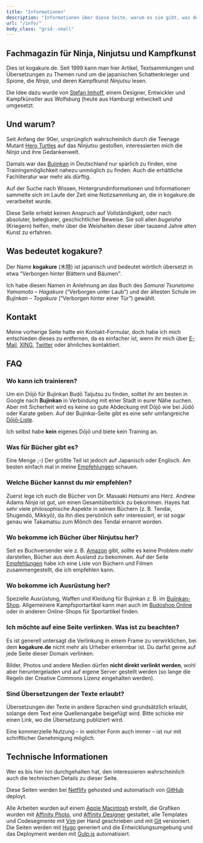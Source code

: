 ```yaml
---
title: "Informationen"
description: "Informationen über diese Seite, warum es sie gibt, was der Domain-Name bedeutet, wie ich kontaktiert werden kann, FAQs und mit welchen Tools die Website erstellt wurde."
url: "/info/"
body_class: "grid--small"
---
```


## Fachmagazin für Ninja, Ninjutsu und Kampfkunst

Dies ist kogakure.de. Seit 1999 kann man hier Artikel, Textsammlungen und Übersetzungen zu Themen rund um die japanischen Schattenkrieger und Spione, die *Ninja*, und deren Kampfkunst *Ninjutsu* lesen.

Die Idee dazu wurde von [Stefan Imhoff], einem Designer, Entwickler und Kampfkünstler aus Wolfsburg (heute aus Hamburg) entwickelt und umgesetzt.

  [Stefan Imhoff]: http://stefanimhoff.de/


## Und warum?

Seit Anfang der 90er, ursprünglich wahrscheinlich durch die Teenage Mutant [Hero Turtles] auf das *Ninjutsu* gestoßen, interessierten mich die *Ninja* und ihre Gedankenwelt.

Damals war das [Bujinkan] in Deutschland nur spärlich zu finden, eine Trainingsmöglichkeit nahezu unmöglich zu finden. Auch die erhältliche Fachliteratur war mehr als dürftig.

Auf der Suche nach Wissen, Hintergrundinformationen und Informationen sammelte sich im Laufe der Zeit eine Notizsammlung an, die in kogakure.de verarbeitet wurde.

Diese Seite erhebt keinen Anspruch auf Vollständigkeit, oder nach absoluter, belegbarer, geschichtlicher Beweise. Sie soll allen *bugeisha* (Kriegern) helfen, mehr über die Weisheiten dieser über tausend Jahre alten Kunst zu erfahren.

  [Hero Turtles]: https://de.wikipedia.org/wiki/Teenage_Mutant_Ninja_Turtles
  [Bujinkan]: http://bujinkan.com/


## Was bedeutet kogakure?

Der Name **kogakure** (木隠) ist japanisch und bedeutet wörtlich übersetzt in etwa <q>Verborgen hinter Blättern und Bäumen</q>.

Ich habe diesen Namen in Anlehnung an das Buch des *Samurai Tsunetomo Yamamoto* – <cite>Hagakure</cite> (<q>Verborgen unter Laub</q>) und der ältesten Schule im *Bujinkan* – *Togakure* (<q>Verborgen hinter einer Tür</q>) gewählt.

## Kontakt

Meine vorherige Seite hatte ein Kontakt-Formular, doch habe ich mich entschieden dieses zu entfernen, da es einfacher ist, wenn ihr mich über [E-Mail], [XING], [Twitter] oder ähnliches kontaktiert.

  [E-Mail]: /impressum/
  [XING]: https://www.xing.com/profile/Stefan_Imhoff/
  [Twitter]: https://twitter.com/kogakure


## FAQ

### Wo kann ich trainieren?

Um ein Dōjō für Bujinkan Budō Taijutsu zu finden, solltet ihr am besten in Google nach **Bujinkan** in Verbindung mit einer Stadt in eurer Nähe suchen. Aber mit Sicherheit wird es keine so gute Abdeckung mit Dōjō wie bei Jūdō oder Karate geben. Auf der Bujinkai-Seite gibt es eine sehr umfangreiche [Dōjō-Liste].

Ich selbst habe **kein** eigenes Dōjō und biete kein Training an.

  [Dōjō-Liste]: http://www.bujinkan-deutschland.de/dojoliste-bujinkan.html


### Was für Bücher gibt es?

Eine Menge ;-) Der größte Teil ist jedoch auf Japanisch oder Englisch. Am besten einfach mal in meine [Empfehlungen] schauen.

  [Empfehlungen]: /empfehlungen/


### Welche Bücher kannst du mir empfehlen?

Zuerst lege ich euch die Bücher von Dr. Masaaki <dfn title="Großmeister und Gründer des Bujinkan">Hatsumi</dfn> ans Herz. Andrew Adams <cite>Ninja</cite> ist gut, um einen Gesamtüberblick zu bekommen. Hayes hat sehr viele philosophische Aspekte in seinen Büchern (z. B. Tendai, Shugendō, Mikkyō), da ihn dies persönlich sehr interessiert, er ist sogar genau wie Takamatsu zum Mönch des Tendai ernannt worden.


### Wo bekomme ich Bücher über Ninjutsu her?

Seit es Buchversender wie z. B. [Amazon] gibt, sollte es keine Problem mehr darstellen, Bücher aus dem Ausland zu bekommen. Auf der Seite [Empfehlungen] habe ich eine Liste von Büchern und Filmen zusammengestellt, die ich empfehlen kann.

  [Amazon]: http://www.amazon.de/exec/obidos/redirect?link_code=ur2&camp=1638&tag=kogakurede-21&creative=6742&path=tg%2Fbrowse%2F-%2F301128%3Fsite-redirect%3Dde "Amazon.de"
  [Empfehlungen]: /empfehlungen/


### Wo bekomme ich Ausrüstung her?

Spezielle Ausrüstung, Waffen und Kleidung für Bujinkan z. B. im [Bujinkan-Shop]. Allgemeinere Kampfsportartikel kann man auch im [Budoshop Online] oder in anderen Online-Shops für Sportartikel finden.

  [Bujinkan-Shop]: http://www.bujinkan-shop.de/
  [Budoshop Online]: http://www.budoten.com/partner.php?pid=kogakure


### Ich möchte auf eine Seite verlinken. Was ist zu beachten?

Es ist generell untersagt die Verlinkung in einem Frame zu verwirklichen, bei dem **kogakure.de** nicht mehr als Urheber erkennbar ist. Du darfst gerne auf jede Seite dieser Domain verlinken.

Bilder, Photos und andere Medien dürfen **nicht direkt verlinkt werden**, wohl aber heruntergeladen und auf eigene Server gestellt werden (so lange die Regeln der Creative Commons Lizenz eingehalten werden).


### Sind Übersetzungen der Texte erlaubt?

Übersetzungen der Texte in andere Sprachen sind grundsätzlich erlaubt, solange dem Text eine Quellenangabe beigefügt wird. Bitte schicke mir einen Link, wo die Übersetzung publiziert wird.

Eine kommerzielle Nutzung – in welcher Form auch immer – ist nur mit schriftlicher Genehmigung möglich.


## Technische Informationen

Wer es bis hier hin durchgehalten hat, den interessieren wahrscheinlich auch die technischen Details zu dieser Seite.

Diese Seiten werden bei [Netflify] gehosted und automatisch von [GitHub] deployt.

Alle Arbeiten wurden auf einem [Apple Macintosh] erstellt, die Grafiken wurden mit [Affinity Photo], und [Affinity Designer] gestaltet, alle Templates und Codesegmente mit [Vim] per Hand geschrieben und mit [Git] versioniert. Die Seiten werden mit [Hugo] generiert und die Entwicklungsumgebung und das Deployment werden mit [Gulp.js] automatisiert.

  [Netflify]: https://www.netlify.com/
  [GitHub]: https://github.com/
  [Apple Macintosh]: http://www.apple.com/de/
  [Affinity Photo]: https://affinity.serif.com/de/photo/
  [Affinity Designer]: https://affinity.serif.com/de/designer/
  [Vim]: http://www.vim.org/
  [Git]: http://git-scm.com/
  [Hugo]: https://gohugo.io/
  [Gulp.js]: http://gulpjs.com/
